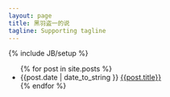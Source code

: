 ```yaml
---
layout: page
title: 黑羽盗一的说
tagline: Supporting tagline
---
```

{% include JB/setup %}

<ul>
{% for post in site.posts %}
	<li>{{post.date | date_to_string }} <a href="{{post.url}}">{{post.title}}</a></li>
{% endfor %}
</ul>




